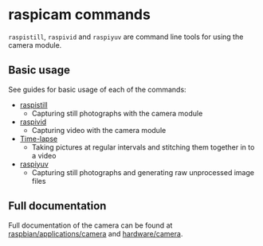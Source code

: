 # raspicam commands

`raspistill`, `raspivid` and `raspiyuv` are command line tools for using the camera module.

## Basic usage

See guides for basic usage of each of the commands:

- [raspistill](raspistill.md)
    - Capturing still photographs with the camera module
- [raspivid](raspivid.md)
    - Capturing video with the camera module
- [Time-lapse](timelapse.md)
    - Taking pictures at regular intervals and stitching them together in to a video
- [raspiyuv](raspiyuv.md)
    - Capturing still photographs and generating raw unprocessed image files

## Full documentation

Full documentation of the camera can be found at [raspbian/applications/camera](../../../raspbian/applications/camera.md) and [hardware/camera](../../../hardware/camera/README.md).

